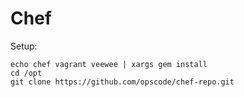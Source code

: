# Chef

Setup:

    echo chef vagrant veewee | xargs gem install 
    cd /opt
    git clone https://github.com/opscode/chef-repo.git
